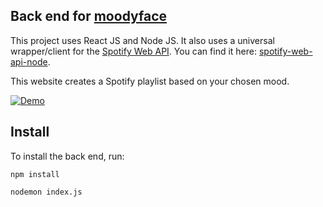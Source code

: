 ## Back end for [moodyface](https://moodyface.herokuapp.com)

This project uses React JS and Node JS. It also uses a universal wrapper/client for the [Spotify Web API](https://developer.spotify.com/documentation/web-api/). You can find it here: [spotify-web-api-node](https://github.com/thelinmichael/spotify-web-api-node).

This website creates a Spotify playlist based on your chosen mood.

[![Demo](https://i.imgur.com/xHgFi3A.png)](https://moodyface.herokuapp.com)

## Install

To install the back end, run:

`npm install`

`nodemon index.js`
